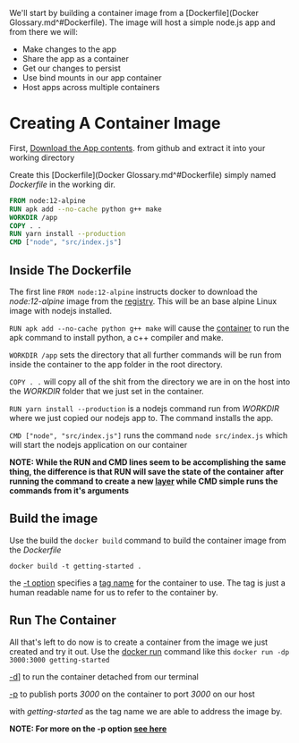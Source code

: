 We'll start by building a container image from a [Dockerfile](Docker Glossary.md^#Dockerfile). The image will host a simple node.js app and from there we will:
- Make changes to the app
- Share the app as a container
- Get our changes to persist
- Use bind mounts in our app container
- Host apps across multiple containers

# Creating A Container Image
First, [Download the App contents](https://github.com/docker/getting-started/tree/master/app). from github and extract it into your working directory

Create this [Dockerfile](Docker Glossary.md^#Dockerfile) simply named _Dockerfile_ in the working dir.

```Dockerfile
FROM node:12-alpine
RUN apk add --no-cache python g++ make
WORKDIR /app
COPY . .
RUN yarn install --production
CMD ["node", "src/index.js"]
```
## Inside The Dockerfile
The first line `FROM node:12-alpine` instructs docker to download the _node:12-alpine_ image from the [registry](Docker%20Glossary.md#Regisstries). This will be an base alpine Linux image with nodejs installed.

`RUN apk add --no-cache python g++ make` will cause the [container](Docker%20Glossary.md#^bc1eac) to run the apk command to install python, a c++ compiler and make.

`WORKDIR /app` sets the directory that all further commands will be run from inside the container to the app folder in the root directory.

`COPY . .` will copy all of the shit from the directory we are in on the host into the _WORKDIR_ folder that we just set in the container.

`RUN yarn install --production` is a nodejs command run from _WORKDIR_ where we just copied our nodejs app to. The command installs the app.

`CMD ["node", "src/index.js"]` runs the command `node src/index.js` which will start the nodejs application on our container

**NOTE: While the RUN and CMD lines seem to be accomplishing the same thing, the difference is that RUN will save the state of the container after running the command to create a new [layer](Docker%20Glossary.md#Layers) while CMD simple runs the commands from it's arguments**

## Build the image
Use the build the `docker build` command to build the container image from the _Dockerfile_

```
docker build -t getting-started .
```
the [-t option](docker%20build.md#^6e010a) specifies a [tag name](docker%20build.md##Tag%20an%20image%20(-t)) for the container to use. The tag is just a human readable name for us to refer to the container by.

## Run The Container
All that's left to do now is to create a container from the image we just created and try it out.
Use the [docker run](docker%20run.md#Docker%20Run) command like this
```docker run -dp 3000:3000 getting-started```

[-d](docker%20run.md#^63b638)] to run the container detached from our terminal

[-p](docker%20run.md#^a0d3de) to publish ports _3000_ on the container to port _3000_ on our host

with _getting-started_ as the tag name we are able to address the image by.

**NOTE: For more on the -p option [see here](docker%20run.md##Publish%20or%20expose%20port%20)**